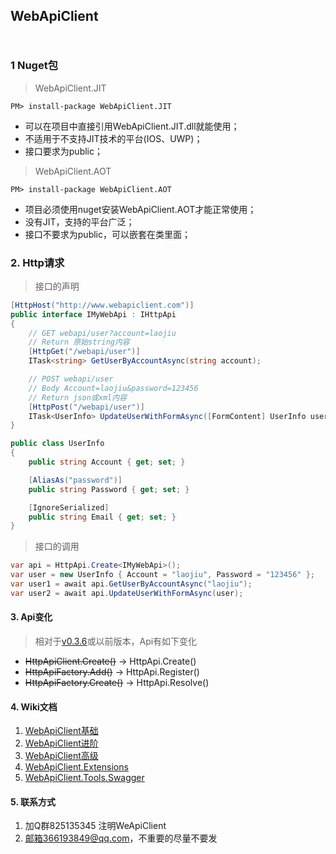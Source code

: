 ## WebApiClient 　　　　　　　　　　　　　　　　　　　
### 1 Nuget包

> WebApiClient.JIT

    PM> install-package WebApiClient.JIT
* 可以在项目中直接引用WebApiClient.JIT.dll就能使用；
* 不适用于不支持JIT技术的平台(IOS、UWP)；
* 接口要求为public；


> WebApiClient.AOT

    PM> install-package WebApiClient.AOT
* 项目必须使用nuget安装WebApiClient.AOT才能正常使用；
* 没有JIT，支持的平台广泛；
* 接口不要求为public，可以嵌套在类里面；



### 2. Http请求
> 接口的声明

```c#
[HttpHost("http://www.webapiclient.com")] 
public interface IMyWebApi : IHttpApi
{
    // GET webapi/user?account=laojiu
    // Return 原始string内容
    [HttpGet("/webapi/user")]
    ITask<string> GetUserByAccountAsync(string account);

    // POST webapi/user  
    // Body Account=laojiu&password=123456
    // Return json或xml内容
    [HttpPost("/webapi/user")]
    ITask<UserInfo> UpdateUserWithFormAsync([FormContent] UserInfo user);
}

public class UserInfo
{
    public string Account { get; set; }

    [AliasAs("password")]
    public string Password { get; set; }

    [IgnoreSerialized]
    public string Email { get; set; }
}
```
 
> 接口的调用

```c#
var api = HttpApi.Create<IMyWebApi>();
var user = new UserInfo { Account = "laojiu", Password = "123456" }; 
var user1 = await api.GetUserByAccountAsync("laojiu");
var user2 = await api.UpdateUserWithFormAsync(user);
``` 

#### 3. Api变化
> 相对于[v0.3.6](https://github.com/dotnetcore/WebApiClient/tree/v0.3.6)或以前版本，Api有如下变化 

* ~~HttpApiClient.Create()~~ -> HttpApi.Create()
* ~~HttpApiFactory.Add()~~ -> HttpApi.Register()
* ~~HttpApiFactory.Create()~~ -> HttpApi.Resolve()


#### 4. Wiki文档
1. [WebApiClient基础](https://github.com/xljiulang/WebApiClient/wiki/WebApiClient%E5%9F%BA%E7%A1%80)
2. [WebApiClient进阶](https://github.com/dotnetcore/WebApiClient/wiki/WebApiClient%E8%BF%9B%E9%98%B6)
3. [WebApiClient高级](https://github.com/xljiulang/WebApiClient/wiki/WebApiClient%E9%AB%98%E7%BA%A7)
4. [WebApiClient.Extensions](https://github.com/xljiulang/WebApiClient.Extensions)
5. [WebApiClient.Tools.Swagger](https://github.com/xljiulang/WebApiClient.Tools)

#### 5. 联系方式
1. 加Q群825135345 注明WeApiClient
2. 邮箱366193849@qq.com，不重要的尽量不要发

